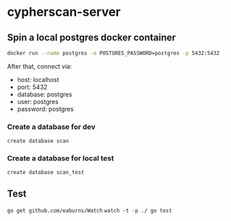 # cypherscan-server

## Spin a local postgres docker container
```bash
docker run --name postgres -e POSTGRES_PASSWORD=postgres -p 5432:5432 -d postgres:10.6-alpine
```
After that, connect via:
- host: localhost
- port: 5432
- database: postgres
- user: postgres
- password: postgres

### Create a database for dev
`create database scan`

### Create a database for local test
`create database scan_test`

## Test
`go get github.com/eaburns/Watch`
`watch -t -p ./ go test`

